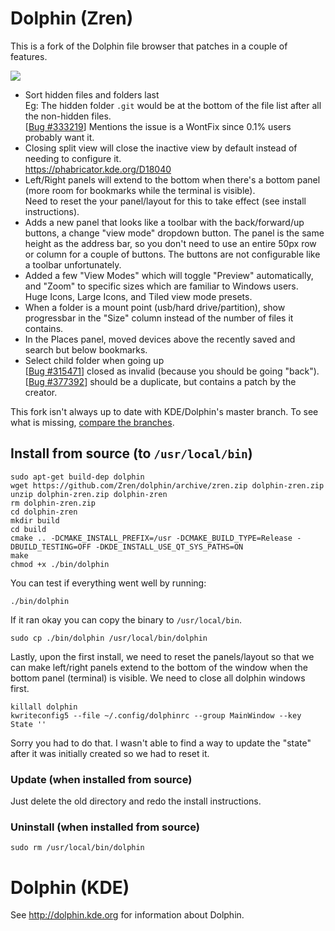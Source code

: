 # Dolphin (Zren)

This is a fork of the Dolphin file browser that patches in a couple of features.

![](https://i.imgur.com/6ESZLS9.png)

* Sort hidden files and folders last  
  Eg: The hidden folder `.git` would be at the bottom of the file list after all the non-hidden files.  
  [[Bug #333219](https://bugs.kde.org/show_bug.cgi?id=333219)] Mentions the issue is a WontFix since 0.1% users probably want it.
* Closing split view will close the inactive view by default instead of needing to configure it.  
  https://phabricator.kde.org/D18040
* Left/Right panels will extend to the bottom when there's a bottom panel (more room for bookmarks while the terminal is visible).  
  Need to reset the your panel/layout for this to take effect (see install instructions).
* Adds a new panel that looks like a toolbar with the back/forward/up buttons, a change "view mode" dropdown button.
  The panel is the same height as the address bar, so you don't need to use an entire 50px row or column for a couple of buttons.
  The buttons are not configurable like a toolbar unfortunately.
* Added a few "View Modes" which will toggle "Preview" automatically, and "Zoom" to specific sizes which are familiar to Windows users.  
  Huge Icons, Large Icons, and Tiled view mode presets.
* When a folder is a mount point (usb/hard drive/partition), show progressbar in the "Size" column instead of the number of files it contains.
* In the Places panel, moved devices above the recently saved and search but below bookmarks.
* Select child folder when going up  
  [[Bug #315471](https://bugs.kde.org/show_bug.cgi?id=315471)] closed as invalid (because you should be going "back").  
  [[Bug #377392](https://bugs.kde.org/show_bug.cgi?id=377392)] should be a duplicate, but contains a patch by the creator.


This fork isn't always up to date with KDE/Dolphin's master branch. To see what is missing, [compare the branches](https://github.com/Zren/dolphin/compare/zren...KDE:master).


## Install from source (to `/usr/local/bin`)

```
sudo apt-get build-dep dolphin
wget https://github.com/Zren/dolphin/archive/zren.zip dolphin-zren.zip
unzip dolphin-zren.zip dolphin-zren
rm dolphin-zren.zip
cd dolphin-zren
mkdir build
cd build
cmake .. -DCMAKE_INSTALL_PREFIX=/usr -DCMAKE_BUILD_TYPE=Release -DBUILD_TESTING=OFF -DKDE_INSTALL_USE_QT_SYS_PATHS=ON
make
chmod +x ./bin/dolphin
```

You can test if everything went well by running:

```
./bin/dolphin
```

If it ran okay you can copy the binary to `/usr/local/bin`.

```
sudo cp ./bin/dolphin /usr/local/bin/dolphin
```

Lastly, upon the first install, we need to reset the panels/layout so that we can make left/right panels extend to the bottom of the window when the bottom panel (terminal) is visible. We need to close all dolphin windows first.

```
killall dolphin
kwriteconfig5 --file ~/.config/dolphinrc --group MainWindow --key State ''
```

Sorry you had to do that. I wasn't able to find a way to update the "state" after it was initially created so we had to reset it.



### Update (when installed from source)

Just delete the old directory and redo the install instructions.



### Uninstall (when installed from source)

```
sudo rm /usr/local/bin/dolphin
```




# Dolphin (KDE)

See http://dolphin.kde.org for information about Dolphin.

